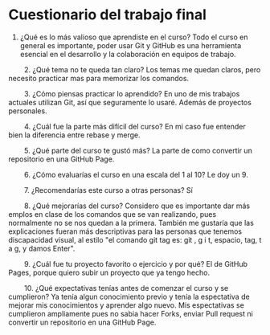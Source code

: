 # Cuestionario del trabajo final
1. ¿Qué es lo más valioso que aprendiste en el curso?
Todo el curso en general es importante, poder usar Git y GitHub es una herramienta esencial en el desarrollo y la colaboración en equipos de trabajo.

        2. ¿Qué tema no te queda tan claro?
Los temas me quedan claros, pero necesito practicar mas para memorizar los comandos.

        3. ¿Cómo piensas practicar lo aprendido?
En uno de mis trabajos actuales utilizan Git, así que seguramente lo usaré. Además de proyectos personales.

        4. ¿Cuál fue la parte más difícil del curso?
En mi caso fue entender bien la diferencia entre rebase y merge.

        5. ¿Qué parte del curso te gustó más?
La parte de como convertir un repositorio en una GitHub Page.

        6. ¿Cómo evaluarías el curso en una escala del 1 al 10?
Le doy un 9.

        7. ¿Recomendarías este curso a otras personas?
Sí

        8. ¿Qué mejorarías del curso?
Considero que es importante dar más emplos en clase de los comandos que se van realizando, pues normalmente no se nos quedan a la primera.
También me gustaría que las explicaciones fueran más descriptivas para las personas que tenemos discapacidad visual, al estilo "el comando git tag es: git , g i t, espacio, tag, t a g, y damos Enter".

        9. ¿Cuál fue tu proyecto favorito o ejercicio y por qué?
El de GitHub Pages, porque quiero subir un proyecto que ya tengo hecho.

        10. ¿Qué expectativas tenías antes de comenzar el curso y se cumplieron?
Ya tenía algun conocimiento previo y tenía la espectativa de mejorar mis conocimientos y aprender algo nuevo. Mis espectativas se cumplieron ampliamente pues no sabia hacer Forks, enviar Pull request ni convertir un repositorio en una GitHub Page.